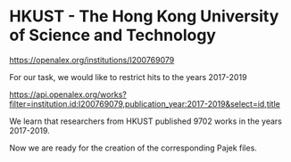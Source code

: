 # HKUST - The Hong Kong University of Science and Technology

https://openalex.org/institutions/I200769079

For our task, we would like to restrict hits to the years 2017-2019

https://api.openalex.org/works?filter=institution.id:I200769079,publication_year:2017-2019&select=id,title

We learn that researchers from HKUST published 9702 works in the years 2017-2019.

Now we are ready for the creation of the corresponding Pajek files.
```

```
